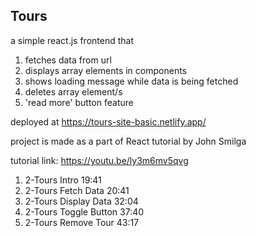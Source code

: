 ## Tours

a simple react.js frontend that

1. fetches data from url
2. displays array elements in components
3. shows loading message while data is being fetched
4. deletes array element/s
5. 'read more' button feature

deployed at
https://tours-site-basic.netlify.app/

project is made as a part of React tutorial by John Smilga

tutorial link:
https://youtu.be/ly3m6mv5qvg
1. 2-Tours Intro 19:41
2. 2-Tours Fetch Data 20:41
3. 2-Tours Display Data 32:04
4. 2-Tours Toggle Button 37:40
5. 2-Tours Remove Tour 43:17
